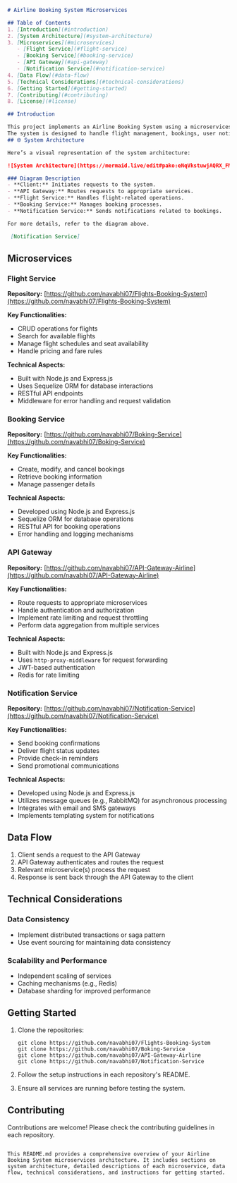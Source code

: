

```markdown
# Airline Booking System Microservices

## Table of Contents
1. [Introduction](#introduction)
2. [System Architecture](#system-architecture)
3. [Microservices](#microservices)
   - [Flight Service](#flight-service)
   - [Booking Service](#booking-service)
   - [API Gateway](#api-gateway)
   - [Notification Service](#notification-service)
4. [Data Flow](#data-flow)
5. [Technical Considerations](#technical-considerations)
6. [Getting Started](#getting-started)
7. [Contributing](#contributing)
8. [License](#license)

## Introduction

This project implements an Airline Booking System using a microservices architecture.
The system is designed to handle flight management, bookings, user notifications, and provide a unified API interface.
## 🌐 System Architecture

Here’s a visual representation of the system architecture:

![System Architecture](https://mermaid.live/edit#pako:eNqVkstuwjAQRX_FMmIHEiUUVFeqlAepuuhDhV3CwoqHxMKxU9spRcC_15C0RSxa6oU1njln5MXd4kwxwATnmlYFmkepRO74SSg4SLtA_f7d7hXeajDW7FCQ-C8P6J5aWNPNomGDhlG1BYN-0DCJBc8Li2ag33kGv9NREii14jI_w6MjPgPJDHpSli95Ri1X0inT5LRx5jV3t4ueq8OUCmTsRrj9zeDwAOSjJReCdEahH18PesZqtQLS8TyvrftrzmxBhtXH7akXtF4ch1eDyeVe-OWNRp43vtyLWu8mHE6Cf_xz2nrjiecHf_4T93AJuqScuThsD3tSbAsoIcXElYzqVYpTuXccra2abWSGidU19LBWdV5gsqTCuFddMReQiFOXqfK7C4xbpR-btB1Dt_8E8rPQlw)

### Diagram Description
- **Client:** Initiates requests to the system.
- **API Gateway:** Routes requests to appropriate services.
- **Flight Service:** Handles flight-related operations.
- **Booking Service:** Manages booking processes.
- **Notification Service:** Sends notifications related to bookings.

For more details, refer to the diagram above.

 [Notification Service]
```

## Microservices

### Flight Service

**Repository:** [https://github.com/navabhi07/Flights-Booking-System](https://github.com/navabhi07/Flights-Booking-System)

**Key Functionalities:**
- CRUD operations for flights
- Search for available flights
- Manage flight schedules and seat availability
- Handle pricing and fare rules

**Technical Aspects:**
- Built with Node.js and Express.js
- Uses Sequelize ORM for database interactions
- RESTful API endpoints
- Middleware for error handling and request validation

### Booking Service

**Repository:** [https://github.com/navabhi07/Boking-Service](https://github.com/navabhi07/Boking-Service)

**Key Functionalities:**
- Create, modify, and cancel bookings
- Retrieve booking information
- Manage passenger details

**Technical Aspects:**
- Developed using Node.js and Express.js
- Sequelize ORM for database operations
- RESTful API for booking operations
- Error handling and logging mechanisms

### API Gateway

**Repository:** [https://github.com/navabhi07/API-Gateway-Airline](https://github.com/navabhi07/API-Gateway-Airline)

**Key Functionalities:**
- Route requests to appropriate microservices
- Handle authentication and authorization
- Implement rate limiting and request throttling
- Perform data aggregation from multiple services

**Technical Aspects:**
- Built with Node.js and Express.js
- Uses `http-proxy-middleware` for request forwarding
- JWT-based authentication
- Redis for rate limiting

### Notification Service

**Repository:** [https://github.com/navabhi07/Notification-Service](https://github.com/navabhi07/Notification-Service)

**Key Functionalities:**
- Send booking confirmations
- Deliver flight status updates
- Provide check-in reminders
- Send promotional communications

**Technical Aspects:**
- Developed using Node.js and Express.js
- Utilizes message queues (e.g., RabbitMQ) for asynchronous processing
- Integrates with email and SMS gateways
- Implements templating system for notifications

## Data Flow

1. Client sends a request to the API Gateway
2. API Gateway authenticates and routes the request
3. Relevant microservice(s) process the request
4. Response is sent back through the API Gateway to the client

## Technical Considerations

### Data Consistency
- Implement distributed transactions or saga pattern
- Use event sourcing for maintaining data consistency

### Scalability and Performance
- Independent scaling of services
- Caching mechanisms (e.g., Redis)
- Database sharding for improved performance



## Getting Started

1. Clone the repositories:
   ```
   git clone https://github.com/navabhi07/Flights-Booking-System
   git clone https://github.com/navabhi07/Boking-Service
   git clone https://github.com/navabhi07/API-Gateway-Airline
   git clone https://github.com/navabhi07/Notification-Service
   ```

2. Follow the setup instructions in each repository's README.

3. Ensure all services are running before testing the system.

## Contributing

Contributions are welcome! Please check the contributing guidelines in each repository.


```

This README.md provides a comprehensive overview of your Airline Booking System microservices architecture. It includes sections on system architecture, detailed descriptions of each microservice, data flow, technical considerations, and instructions for getting started. 

